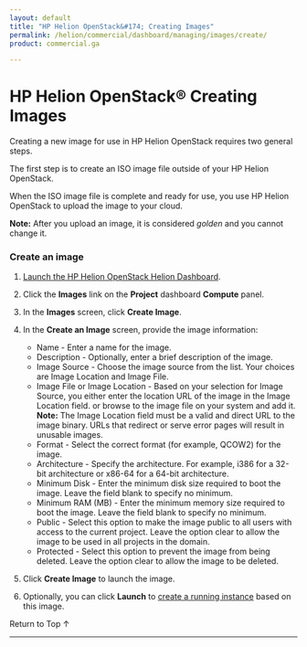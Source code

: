 ```yaml
---
layout: default
title: "HP Helion OpenStack&#174; Creating Images"
permalink: /helion/commercial/dashboard/managing/images/create/
product: commercial.ga

---
```

<!--UNDER REVISION-->

<script>

function PageRefresh {
onLoad="window.refresh"
}

PageRefresh();

</script>

<!--
<p style="font-size: small;"> <a href="/helion/commercial/ga1/install/">&#9664; PREV</a> | <a href="/helion/commercial/ga1/install-overview/">&#9650; UP</a> | <a href="/helion/commercial/ga1/">NEXT &#9654;</a> 
-->

# HP Helion OpenStack&#174; Creating Images

Creating a new image for use in HP Helion OpenStack requires two general steps.

The first step is to create an ISO image file outside of your HP Helion OpenStack. 

When the ISO image file is complete and ready for use, you use HP Helion OpenStack to upload the image to your cloud.

**Note:** After you upload an image, it is considered *golden* and you cannot change it.

### Create an image ###

1. [Launch the HP Helion OpenStack Helion Dashboard](/helion/openstack/dashboard/login/).

2. Click the **Images** link on the **Project** dashboard **Compute** panel.

3. In the **Images** screen, click **Create Image**.

4. In the **Create an Image** screen, provide the image information:

	* Name - Enter a name for the image.</li>
	* Description - Optionally, enter a brief description of the image.</li>
	* Image Source - Choose the image source from the list. Your choices are Image Location and Image File.</li>
	* Image File or Image Location - Based on your selection for Image Source, you either enter the location URL of the image in the Image Location field. or browse to the image file on your system and add it.
		**Note:** The Image Location field must be a valid and direct URL to the image binary. URLs that redirect or serve error pages will result in unusable images.
	* Format - Select the correct format (for example, QCOW2) for the image.</li>
	* Architecture - Specify the architecture. For example, i386 for a 32-bit architecture or x86-64 for a 64-bit architecture.</li>
	* Minimum Disk - Enter the minimum disk size required to boot the image. Leave the field blank to specify no minimum. </li>
	* Minimum RAM (MB) - Enter the minimum memory size required to boot the image. Leave the field blank to specify no minimum.</li>
	* Public - Select this option to make the image public to all users with access to the current project. Leave the option clear to allow the image to be used in all projects in the domain.</li>
	* Protected - Select this option to prevent the image from being deleted.  Leave the option clear to allow the image to be deleted.</li>

5. Click **Create Image** to launch the image.	

6. Optionally, you can click **Launch** to [create a running instance](/helion/commercial/dashboard/managing/instances/create/) based on this image.

<a href="#top" style="padding:14px 0px 14px 0px; text-decoration: none;"> Return to Top &#8593; </a>


----

